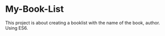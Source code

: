 # My-Book-List
This project is about creating a booklist with the name of the book, author.
Using ES6.
